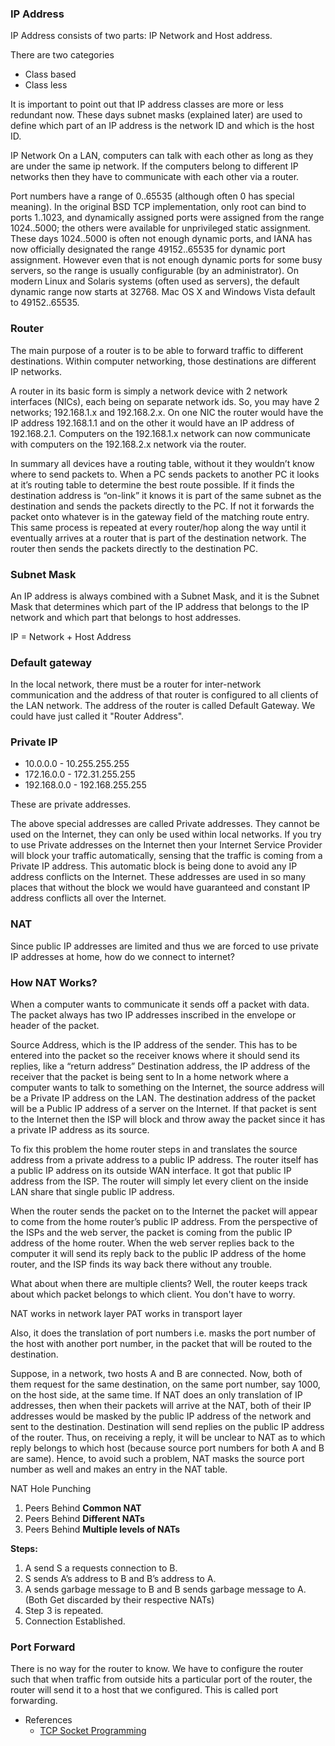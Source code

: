 ### IP Address

IP Address consists of two parts: IP Network and Host address.

There are two categories
- Class based
- Class less

It is important to point out that IP address classes are more or less redundant now. These days subnet masks (explained later) are used to define which part of an IP address is the network ID and which is the host ID.

IP Network
On a LAN, computers can talk with each other as long as they are under the same ip network. If the computers belong to different IP networks then they have to communicate with each other via a router.

Port numbers have a range of 0..65535 (although often 0 has special meaning). In the original BSD TCP implementation, only root can bind to ports 1..1023, and dynamically assigned ports were assigned from the range 1024..5000; the others were available for unprivileged static assignment. These days 1024..5000 is often not enough dynamic ports, and IANA has now officially designated the range 49152..65535 for dynamic port assignment. However even that is not enough dynamic ports for some busy servers, so the range is usually configurable (by an administrator). On modern Linux and Solaris systems (often used as servers), the default dynamic range now starts at 32768. Mac OS X and Windows Vista default to 49152..65535.

### Router

The main purpose of a router is to be able to forward traffic to different destinations. Within computer networking, those destinations are different IP networks.

A router in its basic form is simply a network device with 2 network interfaces (NICs), each being on separate network ids. So, you may have 2 networks; 192.168.1.x and 192.168.2.x. On one NIC  the router would have the IP address 192.168.1.1 and on the other it would have an IP address of 192.168.2.1. Computers on the 192.168.1.x network can now communicate with computers on the 192.168.2.x network via the router.

In summary all devices have a routing table, without it they wouldn’t know where to send packets to. When a PC sends packets to another PC it looks at it’s routing table to determine the best route possible. If it finds the destination address is “on-link” it knows it is part of the same subnet as the destination and sends the packets directly to the PC. If not it forwards the packet onto whatever is in the gateway field of the matching route entry. This same process is repeated at every router/hop along the way until it eventually arrives at a router that is part of the destination network. The router then sends the packets directly to the destination PC.

### Subnet Mask

An IP address is always combined with a Subnet Mask, and it is the Subnet Mask that determines which part of the IP address that belongs to the IP network and which part that belongs to host addresses.

IP = Network + Host Address
 
### Default gateway

 In the local network, there must be a router for inter-network communication and the address of that router is configured to all clients of the LAN network. The address of the router is called Default Gateway. We could have just called it "Router Address".

### Private IP

- 10.0.0.0 - 10.255.255.255
- 172.16.0.0 - 172.31.255.255
- 192.168.0.0 - 192.168.255.255

These are private addresses.

The above special addresses are called Private addresses. They cannot be used on the Internet, they can only be used within local networks. If you try to use Private addresses on the Internet then your Internet Service Provider will block your traffic automatically, sensing that the traffic is coming from a Private IP address. This automatic block is being done to avoid any IP address conflicts on the Internet. These addresses are used in so many places that without the block we would have guaranteed and constant IP address conflicts all over the Internet.

### NAT
Since public IP addresses are limited and thus we are forced to use private IP addresses at home, how do we connect to internet?

### How NAT Works?

When a computer wants to communicate it sends off a packet with data. The packet always has two IP addresses inscribed in the envelope or header of the packet.

Source Address, which is the IP address of the sender. This has to be entered into the packet so the receiver knows where it should send its replies, like a “return address” Destination address, the IP address of the receiver that the packet is being sent to In a home network where a computer wants to talk to something on the Internet, the source address will be a Private IP address on the LAN. The destination address of the packet will be a Public IP address of a server on the Internet. If that packet is sent to the Internet then the ISP will block and throw away the packet since it has a private IP address as its source.

To fix this problem the home router steps in and translates the source address from a private address to a public IP address. The router itself has a public IP address on its outside WAN interface. It got that public IP address from the ISP. The router will simply let every client on the inside LAN share that single public IP address.


When the router sends the packet on to the Internet the packet will appear to come from the home router’s public IP address. From the perspective of the ISPs and the web server, the packet is coming from the public IP address of the home router. When the web server replies back to the computer it will send its reply back to the public IP address of the home router, and the ISP finds its way back there without any trouble.

What about when there are multiple clients? Well, the router keeps track about which packet belongs to which client. You don't have to worry.


NAT works in network layer
PAT works in transport layer

Also, it does the translation of port numbers i.e. masks the port number of the host with another port number, in the packet that will be routed to the destination.

Suppose, in a network, two hosts A and B are connected. Now, both of them request for the same destination, on the same port number, say 1000, on the host side, at the same time. If NAT does an only translation of IP addresses, then when their packets will arrive at the NAT, both of their IP addresses would be masked by the public IP address of the network and sent to the destination. Destination will send replies on the public IP address of the router. Thus, on receiving a reply, it will be unclear to NAT as to which reply belongs to which host (because source port numbers for both A and B are same). Hence, to avoid such a problem, NAT masks the source port number as well and makes an entry in the NAT table.

NAT Hole Punching
1.  Peers Behind  **Common NAT**
2.  Peers Behind  **Different NATs**
3.  Peers Behind  **Multiple levels of NATs**

**Steps:**

1.  A send S a requests connection to B.
2.  S sends A’s address to B and B’s address to A.
3.  A sends garbage message to B and B sends garbage message to A. (Both Get discarded by their respective NATs)
4.  Step 3 is repeated.
5.  Connection Established.


### Port Forward
There is no way for the router to know. We have to configure the router such that when traffic from outside hits a particular port of the router, the router will send it to a host that we configured. This is called port forwarding.

- References
    - [TCP Socket Programming](https://stackoverflow.com/questions/913501/how-to-let-kernel-choose-a-port-number-in-the-range-1024-5000-in-tcp-socket-pr)